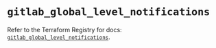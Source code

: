 # `gitlab_global_level_notifications`

Refer to the Terraform Registry for docs: [`gitlab_global_level_notifications`](https://registry.terraform.io/providers/gitlabhq/gitlab/16.8.0/docs/resources/global_level_notifications).
